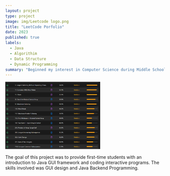 ```yaml
---
layout: project
type: project
image: img/Leetcode logo.png
title: "LeetCode Porfolio"
date: 2023
published: true
labels:
  - Java
  - Algorithim
  - Data Structure
  - Dynamic Programming 
summary: "Beginned my interest in Computer Science during Middle School with this competition "
---
```


<div class="text-center p-4">
  <img width="300px" src="../img/leetcode stats.png" class="img-thumbnail" >
</div>

The goal of this project was to provide first-time students with an introduction to Java GUI framework and coding interactive programs. The skills involved was GUI design and Java Backend Programming. 
